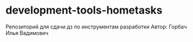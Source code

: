 # development-tools-hometasks
Репозиторий для сдачи дз по инструментам разработки
Автор: Горбач Илья Вадимович
